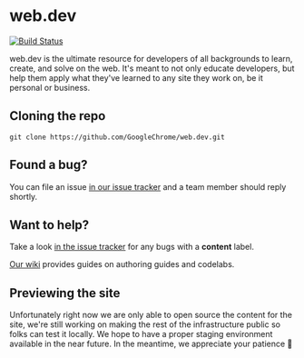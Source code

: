 # web.dev

[![Build Status](https://travis-ci.org/GoogleChrome/web.dev.svg?branch=master)](https://travis-ci.org/GoogleChrome/web.dev)

web.dev is the ultimate resource for developers of all backgrounds to learn, create, and solve on the web. It's meant to not only educate developers, but help them apply what they've learned to any site they work on, be it personal or business.

## Cloning the repo

```shell
git clone https://github.com/GoogleChrome/web.dev.git
```

## Found a bug?

You can file an issue [in our issue tracker](https://github.com/GoogleChrome/web.dev/issues) and a team member should reply shortly.

## Want to help?

Take a look [in the issue tracker](https://github.com/GoogleChrome/web.dev/issues) for any bugs with a **content** label.

[Our wiki](https://github.com/GoogleChrome/web.dev/wiki) provides guides on authoring guides and codelabs.

## Previewing the site

Unfortunately right now we are only able to open source the content for the site, we're still working on making the rest of the infrastructure public so folks can test it locally. We hope to have a proper staging environment available in the near future. In the meantime, we appreciate your patience 🙏
